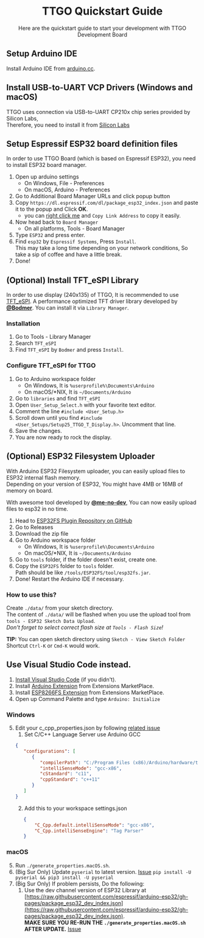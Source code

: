 <h1 align="center">TTGO Quickstart Guide</h1>
<p align="center">Here are the quickstart guide to start your development with TTGO Development Board</p>

## Setup Arduino IDE
Install Arduino IDE from [arduino.cc](https://www.arduino.cc/en/software).    

## Install USB-to-UART VCP Drivers (Windows and macOS)
TTGO uses connection via USB-to-UART CP210x chip series provided by Silicon Labs,  
Therefore, you need to install it from [Silicon Labs](https://www.silabs.com/developers/usb-to-uart-bridge-vcp-drivers#downloads)

## Setup Espressif ESP32 board definition files
In order to use TTGO Board (which is based on Espressif ESP32), you need to install ESP32 board manager.  

1. Open up arduino settings
   - On Windows, File - Preferences
   - On macOS, Arduino - Preferences
2. Go to Additional Board Manager URLs and click popup button
3. Copy `https://dl.espressif.com/dl/package_esp32_index.json` and paste it to the popup and Click **OK**.
   - you can [right click me](https://dl.espressif.com/dl/package_esp32_index.json) and `Copy Link Address` to copy it easily.
4. Now head back to `Board Manager`
   - On all platforms, Tools - Board Manager
5. Type `ESP32` and press enter.
6. Find `esp32` by `Espressif Systems`, Press `Install`.  
   This may take a long time depending on your network conditions, So take a sip of coffee and have a little break.
7. Done!

## (Optional) Install TFT_eSPI Library
In order to use display (240x135) of TTGO, It is recommended to use [TFT_eSPI](https://github.com/Bodmer/TFT_eSPI). A performance optimized TFT driver library developed by **[@Bodmer](https://github.com/Bodmer)**.
You can install it via `Library Manager`.  

### Installation
1. Go to Tools - Library Manager
2. Search `TFT_eSPI`
3. Find `TFT_eSPI` by `Bodmer` and press `Install`.  

### Configure TFT_eSPI for TTGO
1. Go to Arduino workspace folder 
   - On Windows, It is `%userprofile%\Documents\Arduino`
   - On macOS/\*NIX, It is `~/Documents/Arduino`
2. Go to `libraries` and find `TFT_eSPI`
3. Open `User_Setup_Select.h` with your favorite text editor.
4. Comment the line `#include <User_Setup.h>`
5. Scroll down until you find `#include <User_Setups/Setup25_TTGO_T_Display.h>`. Uncomment that line.
6. Save the changes.
7. You are now ready to rock the display.

## (Optional) ESP32 Filesystem Uploader
With Arduino ESP32 Filesystem uploader, you can easily upload files to ESP32 internal flash memory.  
Depending on your version of ESP32, You might have 4MB or 16MB of memory on board.  
  
With awesome tool developed by **[@me-no-dev](https://github.com/me-no-dev)**, You can now easily upload files to esp32 in no time.

1. Head to [ESP32FS Plugin Repository on GitHub](https://github.com/me-no-dev/arduino-esp32fs-plugin)
2. Go to Releases
3. Download the zip file
4. Go to Arduino workspace folder  
   - On Windows, It is `%userprofile%\Documents\Arduino`
   - On macOS/\*NIX, It is `~/Documents/Arduino`
5. Go to `tools` folder, if the folder doesn't exist, create one.
6. Copy the `ESP32FS` folder to `tools` folder.  
   Path should be like `/tools/ESP32FS/tool/esp32fs.jar`.
7. Done! Restart the Arduino IDE if necessary.

### How to use this?
Create `./data/` from your sketch directory.  
The content of `./data/` will be flashed when you use the upload tool from `tools - ESP32 Sketch Data Upload`.  
_Don't forget to select correct flash size at `Tools - Flash Size`!_  
  
**TIP:** You can open sketch directory using `Sketch - View Sketch Folder`  
     Shortcut `Ctrl-K` or `Cmd-K` would work.

## Use Visual Studio Code instead.
1. [Install Visual Studio Code](https://code.visualstudio.com) (if you didn't).
2. Install [Arduino Extension](https://marketplace.visualstudio.com/items?itemName=vsciot-vscode.vscode-arduino) from Extensions MarketPlace.
3. Install [ESP8266FS Extension](https://marketplace.visualstudio.com/items?itemName=kash4kev.vscode-esp8266fs) from Extensions MarketPlace.  
4. Open up Command Palette and type `Arduino: Initialize`

### Windows
5. Edit your c_cpp_properties.json by following [related issue](https://github.com/Microsoft/vscode-arduino/issues/678#issuecomment-662230997)
   1. Set C/C++ Language Server use Arduino GCC
   ```json
   {
      "configurations": [
         {
            "compilerPath": "C:/Program Files (x86)/Arduino/hardware/tools/avr/bin/avr-gcc.exe",
            "intelliSenseMode": "gcc-x86",
            "cStandard": "c11",
            "cppStandard": "c++11"
         }
      ]
   }
   ```
   2. Add this to your workspace settings.json 
   ```json
      {
          "C_Cpp.default.intelliSenseMode": "gcc-x86",
          "C_Cpp.intelliSenseEngine": "Tag Parser"
      }
   ```

### macOS
5. Run `./generate_properties.macOS.sh`.
6. (Big Sur Only) Update `pyserial` to latest version. [Issue](https://github.com/espressif/esptool/issues/540#issuecomment-741168660)
   `pip install -U pyserial && pip3 install -U pyserial`
7. (Big Sur Only) If problem persists, Do the following:
   1. Use the dev channel version of ESP32 Library at [https://raw.githubusercontent.com/espressif/arduino-esp32/gh-pages/package_esp32_dev_index.json](https://raw.githubusercontent.com/espressif/arduino-esp32/gh-pages/package_esp32_dev_index.json).  
   **MAKE SURE YOU RE-RUN THE `./generate_properties.macOS.sh` AFTER UPDATE.** [Issue](https://github.com/espressif/esptool/issues/540#issuecomment-747185562)
